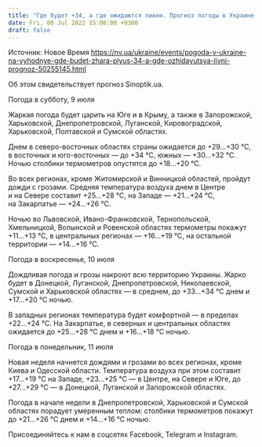```yaml
---
title: "Где будет +34, а где ожидаются ливни. Прогноз погоды в Украине на выходные"
date: Fri, 08 Jul 2022 15:08:00 +0300
draft: false
---
```

Источник: Новое Время https://nv.ua/ukraine/events/pogoda-v-ukraine-na-vyhodnye-gde-budet-zhara-plyus-34-a-gde-ozhidayutsya-livni-prognoz-50255145.html


Об этом свидетельствует прогноз Sinoptik.ua.

Погода в субботу, 9 июля

Жаркая погода будет царить на Юге и в Крыму, а также в Запорожской, Харьковской, Днепропетровской, Луганской, Кировоградской, Харьковской, Полтавской и Сумской областях.

Днем в северо-восточных областях страны ожидается до +29…+30 °С, в восточных и юго-восточных — до +34 °С, южных — +30…+32 °С. Ночью столбики термометров опустятся до +18…+20 °С.

Во всех регионах, кроме Житомирской и Винницкой областей, пройдут дожди с грозами. Средняя температура воздуха днем в Центре и на Севере составит +25…+28 °С, на Западе — +21…+24 °С, на Закарпатье — +24…+26 °С.

Ночью во Львовской, Ивано-Франковской, Тернопольской, Хмельницкой, Волынской и Ровенской областях термометры покажут +11…+13 °С, в центральных регионах — +16…+19 °С, на остальной территории — +14…+16 °С.

Погода в воскресенье, 10 июля

Дождливая погода и грозы накроют всю территорию Украины. Жарко будет в Донецкой, Луганской, Днепропетровской, Николаевской, Сумской и Харьковской областях — в среднем, до +33…+34 °С днем и +17…+20 °С ночью.

В западных регионах температура будет комфортной — в пределах +22…+24 °С. На Закарпатье, в северных и центральных областях ожидается до +25…+28 °С днем и +16…+18 °С ночью.

Погода в понедельник, 11 июля

Новая неделя начнется дождями и грозами во всех регионах, кроме Киева и Одесской области. Температура воздуха при этом составит +17…+19 °С на Западе, +23…+25 °С — в Центре, на Севере и Юге, до +27…+29 °С — в Донецкой, Луганской и Запорожской областях.

Погода в начале недели в Днепропетровской, Харьковской и Сумской областях порадует умеренным теплом: столбики термометров покажут до +21…+26 °С днем и +14…+16 °С ночью.

Присоединяйтесь к нам в соцсетях Facebook, Telegram и Instagram.
